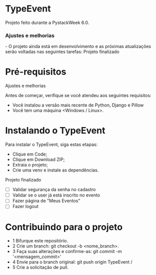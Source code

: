 # TypeEvent

Projeto feito durante a PystackWeek 6.0.

<h3>Ajustes e melhorias</h3>
- O projeto ainda está em desenvolvimento e as próximas atualizações serão voltadas nas seguintes tarefas: 
Projeto finalizado 

# Pré-requisitos
Ajustes e melhorias

Antes de começar, verifique se você atendeu aos seguintes requisitos:

- Você instalou a versão mais recente de Python, Django e Pillow
- Você tem uma máquina <Windows / Linux>.

# Instalando o TypeEvent

Para instalar o TypeEvent, siga estas etapas:

- Clique em Code;
- Clique em Download ZIP;
- Extraia o projeto;
- Crie uma venv e instale as dependências.

Projeto finalizado

- [ ] Validar segurança da senha no cadastro
- [ ] Validar se o user já está inscrito no evento
- [ ] Fazer página de "Meus Eventos"
- [ ] Fazer logout

# Contribuindo para o projeto

- 1 Bifurque este repositório.
- 2 Crie um branch: git checkout -b <nome_branch>.
- 3 Faça suas alterações e confirme-as: git commit -m '<mensagem_commit>'
- 4 Envie para o branch original: git push origin TypeEvent / <local>
- 5 Crie a solicitação de pull.

